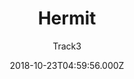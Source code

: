 ---
title: Hermit
github: https://github.com/Track3/hermit
demo: https://themes.gohugo.io/theme/hermit
author: Track3
ssg:
  - Hugo
cms:
  - No Cms
date: 2018-10-23T04:59:56.000Z
github_branch: master
description: A minimal & fast Hugo theme for bloggers
stale: false
---